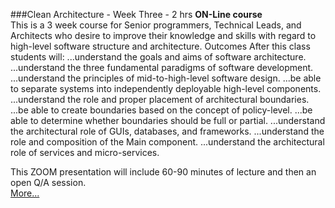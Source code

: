 ###Clean Architecture - Week Three - 2 hrs
**ON-Line course**<br>
This is a 3 week course for Senior programmers, Technical Leads, and Architects who desire to improve their knowledge and skills with regard to high-level software structure and architecture. Outcomes After this class students will: ...understand the goals and aims of software architecture. ...understand the three fundamental paradigms of software development. ...understand the principles of mid-to-high-level software design. ...be able to separate systems into independently deployable high-level components. ...understand the role and proper placement of architectural boundaries. ...be able to create boundaries based on the concept of policy-level. ...be able to determine whether boundaries should be full or partial. ...understand the architectural role of GUIs, databases, and frameworks. ...understand the role and composition of the Main component. ...understand the architectural role of services and micro-services. 

This ZOOM presentation will include 60-90 minutes of lecture and then an 
open Q/A session.  
[More...](https://www.eventbrite.com/e/clean-architecture-wednesday-webinar-3-weeks-registration-121429798797)
